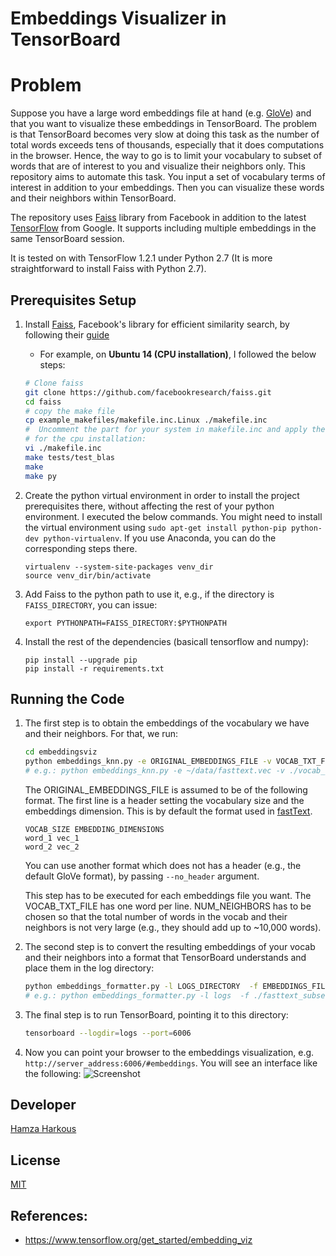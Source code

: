 # Embeddings Visualizer in TensorBoard

# Problem

Suppose you have a large word embeddings file at hand (e.g. [GloVe](https://github.com/stanfordnlp/GloVe)) and that you want to visualize these embeddings in TensorBoard. The problem is that TensorBoard becomes very slow at doing this task as the number of total words exceeds tens of thousands, especially that it does computations in the browser. Hence, the way to go is to limit your vocabulary to subset of words that are of interest to you and visualize their neighbors only. This repository aims to automate this task. You input a set of vocabulary terms of interest in addition to your embeddings. Then you can visualize these words and their neighbors within TensorBoard.

The repository uses [Faiss](https://github.com/facebookresearch/faiss) library from Facebook in addition to the latest [TensorFlow](tensorflow.org) from Google.
It supports including multiple embeddings in the same TensorBoard session. 

It is tested on  with TensorFlow 1.2.1 under Python 2.7 (It is more straightforward to install Faiss with Python 2.7).


## Prerequisites Setup 

1. Install [Faiss](https://github.com/facebookresearch/faiss), Facebook's library for efficient similarity search, by following their [guide](https://github.com/facebookresearch/faiss/blob/master/INSTALL)
    * For example, on **Ubuntu 14 (CPU installation)**, I followed the below steps:
	```bash
	# Clone faiss
	git clone https://github.com/facebookresearch/faiss.git
	cd faiss
	# copy the make file
	cp example_makefiles/makefile.inc.Linux ./makefile.inc
	#  Uncomment the part for your system in makefile.inc and apply the commands. E.g. for Ubuntu 14, I applied `sudo apt-get install libopenblas-dev liblapack3 python-numpy python-dev` and uncommented the line starting with BLASLDFLAGS
	# for the cpu installation:
	vi ./makefile.inc
	make tests/test_blas
	make
	make py
	```
2. Create the python virtual environment in order to install the project prerequisites there, without affecting the rest of your python environment. I executed the below commands. You might need to install the virtual environment using `sudo apt-get install python-pip python-dev python-virtualenv`. If you use Anaconda, you can do the corresponding steps there.
	```
	virtualenv --system-site-packages venv_dir
	source venv_dir/bin/activate
	```
    
3. Add Faiss to the python path to use it, e.g., if the directory is `FAISS_DIRECTORY`, you can issue:
	```
	export PYTHONPATH=FAISS_DIRECTORY:$PYTHONPATH
	```
4. Install the rest of the dependencies (basicall tensorflow and numpy):
	```
	pip install --upgrade pip
	pip install -r requirements.txt
	```

   
## Running the Code
1. The first step is to obtain the embeddings of the vocabulary we have and their neighbors. For that, we run:
	```bash
	cd embeddingsviz
	python embeddings_knn.py -e ORIGINAL_EMBEDDINGS_FILE -v VOCAB_TXT_FILE -o OUTPUT_EMBEDDINGS_FILE -k NUM_NEIGHBORS
	# e.g.: python embeddings_knn.py -e ~/data/fasttext.vec -v ./vocab_file.txt -o ./fasttext_subset_1.vec -k 100
	```
    The ORIGINAL_EMBEDDINGS_FILE is assumed to be of the following format. The first line is a header setting the vocabulary size and the embeddings dimension. 	This is by default the format used in [fastText](https://github.com/facebookresearch/fastText). 
	```
	VOCAB_SIZE EMBEDDING_DIMENSIONS
	word_1 vec_1
	word_2 vec_2
	```
   	You can use another format which does not has a header (e.g., the default GloVe format), by passing `--no_header` argument. 
    
    This step has to be executed for each embeddings file you want. The VOCAB_TXT_FILE has one word per line. NUM_NEIGHBORS has to be chosen so that the total number of words in the vocab and their neighbors is not very large (e.g., they should add up to ~10,000 words).
    
2. The second step is to convert the resulting embeddings of your vocab and their neighbors into a format that TensorBoard understands and place them in the log directory:
	```bash
	python embeddings_formatter.py -l LOGS_DIRECTORY  -f EMBEDDINGS_FILE_1  EMBEDDINGS_FILE_2  -n NAME_1 NAME_2
	# e.g.: python embeddings_formatter.py -l logs  -f ./fasttext_subset_1.vec ./fasttext_subset_2.vec -n subset_1 subset_2
	```
3. The final step is to run TensorBoard, pointing it to this directory:
	```bash
	tensorboard --logdir=logs --port=6006
	```
4. Now you can point your browser to the embeddings visualization, e.g. `http://server_address:6006/#embeddings`. You will see an interface like the following:
	![Screenshot](https://www.tensorflow.org/images/embedding-nearest-points.png "Embeddings in TensorBoard")

	
  
    
## Developer
[Hamza Harkous](http://hamzaharkous.com)

## License
[MIT](https://opensource.org/licenses/MIT)
    
    
## References:
* https://www.tensorflow.org/get_started/embedding_viz
